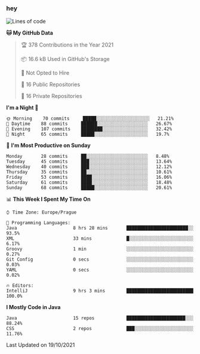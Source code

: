 ### hey

<!--START_SECTION:waka-->
![Lines of code](https://img.shields.io/badge/From%20Hello%20World%20I%27ve%20Written-110073%20lines%20of%20code-blue)

**🐱 My GitHub Data** 

> 🏆 378 Contributions in the Year 2021
 > 
> 📦 16.6 kB Used in GitHub's Storage 
 > 
> 🚫 Not Opted to Hire
 > 
> 📜 16 Public Repositories 
 > 
> 🔑 16 Private Repositories  
 > 
**I'm a Night 🦉** 

```text
🌞 Morning    70 commits     █████░░░░░░░░░░░░░░░░░░░░   21.21% 
🌆 Daytime    88 commits     ██████░░░░░░░░░░░░░░░░░░░   26.67% 
🌃 Evening    107 commits    ████████░░░░░░░░░░░░░░░░░   32.42% 
🌙 Night      65 commits     █████░░░░░░░░░░░░░░░░░░░░   19.7%

```
📅 **I'm Most Productive on Sunday** 

```text
Monday       28 commits     ██░░░░░░░░░░░░░░░░░░░░░░░   8.48% 
Tuesday      45 commits     ███░░░░░░░░░░░░░░░░░░░░░░   13.64% 
Wednesday    40 commits     ███░░░░░░░░░░░░░░░░░░░░░░   12.12% 
Thursday     35 commits     ██░░░░░░░░░░░░░░░░░░░░░░░   10.61% 
Friday       53 commits     ████░░░░░░░░░░░░░░░░░░░░░   16.06% 
Saturday     61 commits     ████░░░░░░░░░░░░░░░░░░░░░   18.48% 
Sunday       68 commits     █████░░░░░░░░░░░░░░░░░░░░   20.61%

```


📊 **This Week I Spent My Time On** 

```text
⌚︎ Time Zone: Europe/Prague

💬 Programming Languages: 
Java                     8 hrs 28 mins       ███████████████████████░░   93.5% 
XML                      33 mins             █░░░░░░░░░░░░░░░░░░░░░░░░   6.17% 
Groovy                   1 min               ░░░░░░░░░░░░░░░░░░░░░░░░░   0.27% 
Git Config               0 secs              ░░░░░░░░░░░░░░░░░░░░░░░░░   0.03% 
YAML                     0 secs              ░░░░░░░░░░░░░░░░░░░░░░░░░   0.02%

🔥 Editors: 
IntelliJ                 9 hrs 3 mins        █████████████████████████   100.0%

```

**I Mostly Code in Java** 

```text
Java                     15 repos            ██████████████████████░░░   88.24% 
CSS                      2 repos             ███░░░░░░░░░░░░░░░░░░░░░░   11.76%

```



 Last Updated on 19/10/2021
<!--END_SECTION:waka-->
